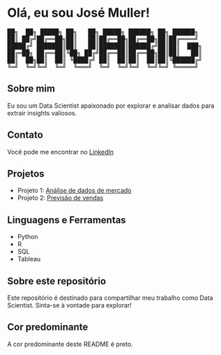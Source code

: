 # Olá, eu sou José Muller!

<pre>
██╗  ██╗ █████╗ ██╗   ██╗ █████╗ ██████╗ ██╗ ██████╗ 
██║ ██╔╝██╔══██╗██║   ██║██╔══██╗██╔══██╗██║██╔════╝ 
█████╔╝ ███████║██║   ██║███████║██████╔╝██║██║  ███╗
██╔═██╗ ██╔══██║╚██╗ ██╔╝██╔══██║██╔══██╗██║██║   ██║
██║  ██╗██║  ██║ ╚████╔╝ ██║  ██║██║  ██║██║╚██████╔╝
╚═╝  ╚═╝╚═╝  ╚═╝  ╚═══╝  ╚═╝  ╚═╝╚═╝  ╚═╝╚═╝ ╚═════╝ 
</pre>

## Sobre mim
Eu sou um Data Scientist apaixonado por explorar e analisar dados para extrair insights valiosos.

## Contato
Você pode me encontrar no [LinkedIn](https://www.linkedin.com/in/jose-muller)

## Projetos
- Projeto 1: [Análise de dados de mercado](https://github.com/seu-usuario/projeto1)
- Projeto 2: [Previsão de vendas](https://github.com/seu-usuario/projeto2)

## Linguagens e Ferramentas
- Python
- R
- SQL
- Tableau

## Sobre este repositório
Este repositório é destinado para compartilhar meu trabalho como Data Scientist. Sinta-se à vontade para explorar!

## Cor predominante
A cor predominante deste README é preto.

